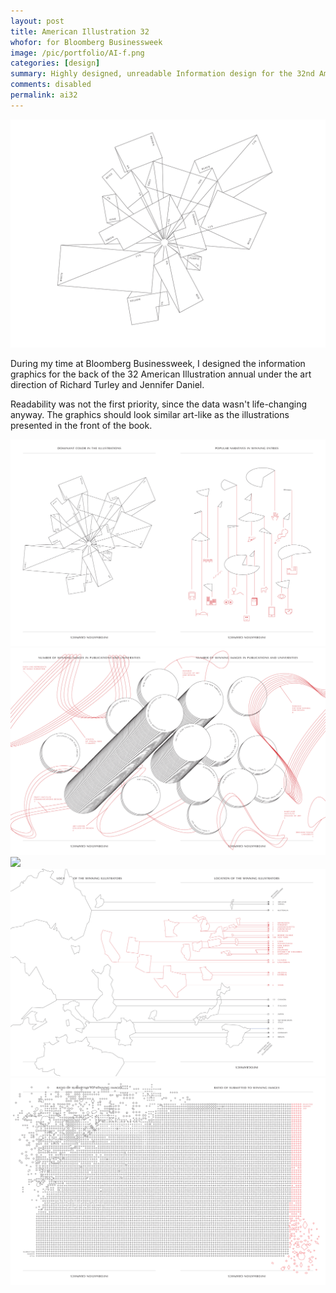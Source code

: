 ```yaml
---
layout: post
title: American Illustration 32
whofor: for Bloomberg Businessweek
image: /pic/portfolio/AI-f.png
categories: [design]
summary: Highly designed, unreadable Information design for the 32nd American Illustration Book.
comments: disabled
permalink: ai32
---
```


![](/pic/portfolio/AI3222.jpg)

During my time at Bloomberg Businessweek, I designed the information graphics for the back of the 32 American Illustration annual under the art direction of Richard Turley and Jennifer Daniel.

Readability was not the first priority, since the data wasn't life-changing anyway. The graphics should look similar art-like as the illustrations presented in the front of the book.

![](/pic/portfolio/AI1.jpg)
![](/pic/portfolio/AI2.jpg)
![](/pic/portfolio/AI3_hänge.jpg)
![](/pic/portfolio/AI3.jpg)
![](/pic/portfolio/AI4.jpg)
